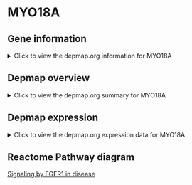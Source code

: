 <h1>MYO18A</h1>

<h2>Gene information</h2>
<details>
  <summary>Click to view the depmap.org information for MYO18A</summary>
  <iframe src="https://depmap.org/portal/gene/MYO18A?tab=about" style="border:none;width:100%;height:800px"></iframe>
</details>

<h2>Depmap overview</h2>
<details>
  <summary>Click to view the depmap.org summary for MYO18A</summary>
  <iframe src="https://depmap.org/portal/gene/MYO18A?tab=overview" style="border:none;width:100%;height:800px"></iframe>
</details>

<h2>Depmap expression</h2>
<details>
  <summary>Click to view the depmap.org expression data for MYO18A</summary>
  <iframe src="https://depmap.org/portal/gene/MYO18A?tab=characterization" style="border:none;width:100%;height:800px"></iframe>
</details>



<h2>Reactome Pathway diagram</h2>
<a href="https://reactome.org/PathwayBrowser/#/R-HSA-5655302">Signaling by FGFR1 in disease</a>



